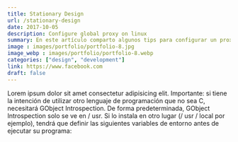 ```yaml
---
title: Stationary Design
url: /stationary-design
date: 2017-10-05
description: Configure global proxy on linux
summary: En este artículo comparto algunos tips para configurar un proxy global en sistemas operativos GNU/Linux
image : images/portfolio/portfolio-8.jpg
image_webp : images/portfolio/portfolio-8.webp
categories: ["design", "development"]
link: https://www.facebook.com
draft: false
---
```


Lorem ipsum dolor sit amet consectetur adipisicing elit. Importante: si tiene la intención de utilizar otro lenguaje de programación que no sea C, necesitará GObject Introspection. De forma predeterminada, GObject Introspection solo se ve en / usr. Si lo instala en otro lugar (/ usr / local por ejemplo), tendrá que definir las siguientes variables de entorno antes de ejecutar su programa:
